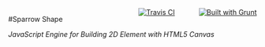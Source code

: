 <div style="float:right;width:240px;">
    <a href="http://gruntjs.com/" style="float:right;"><img src="https://cdn.gruntjs.com/builtwith.png" alt="Built with Grunt"></a>
    <a href="https://travis-ci.org/c37/sparrow-shape" style="float:left;"><img src="https://travis-ci.org/c37/sparrow-shape.svg" alt="Travis CI"></a>    
</div>


#Sparrow Shape

_JavaScript Engine for Building 2D Element with HTML5 Canvas_

